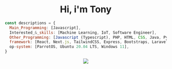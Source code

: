 
# <div align="center"> Hi, i'm Tony </div>

```javascript
const descriptions = {
  Main_Programming: [Javascript],
  Interested_&_skills: [Machine Learning, IoT, Software Engineer],
  Other_Programming: [Javascript (Typescript), PHP, HTML, CSS, Java, Python, C/C++],
  framework: [React, Next.js, TailwindCSS, Express, Bootstraps, Laravel, Codigniter, Flask, Springboot],
  op-system: [ParrotOS, Ubuntu 20.04 LTS, Windows 11],
}

```

<p align="center">
  <img src="https://capsule-render.vercel.app/api?type=waving&color=gradient&height=60&section=footer"/>
</p>
